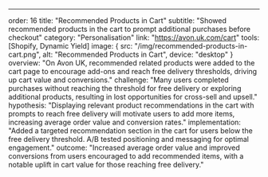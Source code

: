 ---
order: 16
title: "Recommended Products in Cart"
subtitle: "Showed recommended products in the cart to prompt additional purchases before checkout"
category: "Personalisation"
link: "https://avon.uk.com/cart"
tools: [Shopify, Dynamic Yield]
image: {
    src: "/img/recommended-products-in-cart.png",
    alt: "Recommended Products in Cart",
    device: "desktop"
}
overview: "On Avon UK, recommended related products were added to the cart page to encourage add-ons and reach free delivery thresholds, driving up cart value and conversions."
challenge: "Many users completed purchases without reaching the threshold for free delivery or exploring additional products, resulting in lost opportunities for cross-sell and upsell."
hypothesis: "Displaying relevant product recommendations in the cart with prompts to reach free delivery will motivate users to add more items, increasing average order value and conversion rates."
implementation: "Added a targeted recommendation section in the cart for users below the free delivery threshold. A/B tested positioning and messaging for optimal engagement."
outcome: "Increased average order value and improved conversions from users encouraged to add recommended items, with a notable uplift in cart value for those reaching free delivery."